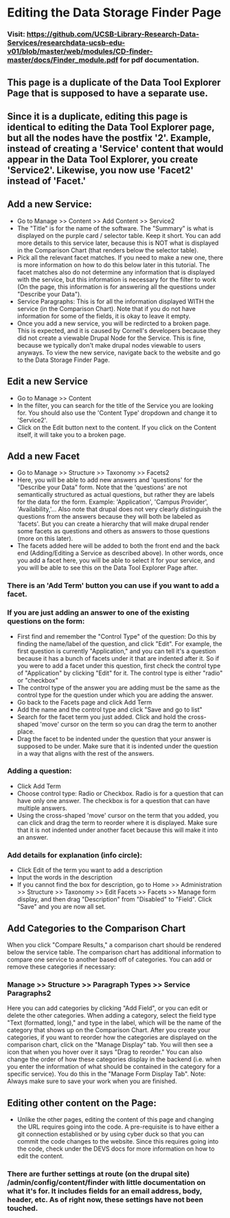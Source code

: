 # Editing the Data Storage Finder Page 

### Visit: https://github.com/UCSB-Library-Research-Data-Services/researchdata-ucsb-edu-v01/blob/master/web/modules/CD-finder-master/docs/Finder_module.pdf for pdf documentation.

## This page is a duplicate of the Data Tool Explorer Page that is supposed to have a separate use.
## Since it is a duplicate, editing this page is identical to editing the Data Tool Explorer page, but all the nodes have the postfix '2'.  Example, instead of creating a 'Service' content that would appear in the Data Tool Explorer, you create 'Service2'.  Likewise, you now use 'Facet2' instead of 'Facet.'



## Add a new Service:
- Go to Manage >> Content >> Add Content >> Service2
- The "Title" is for the name of the software.  The "Summary" is what is displayed on the purple card / selector table.  Keep it short.  You can add more details to this
service later, because this is NOT what is displayed in the Comparison Chart (that renders below the selector table).  
- Pick all the relevant facet matches.  If you need to make a new one, there is more information on how to do this below later in this tutorial.  The facet matches also do not determine any information that is displayed with the service, but this information is necessary for the filter to work (On the page, this information is for answering all the questions under "Describe your Data").
- Service Paragraphs: This is for all the information displayed WITH the service (in the Comparison Chart).  Note that if you do not have information for some of the fields, it is okay to leave it empty.  
- Once you add a new service, you will be redircted to a broken page.  This is expected, and it is caused by Cornell's developers because they did not create a viewable Drupal Node for the Service.  This is fine, because we typically don't make drupal nodes viewable to users anyways.  To view the new service, navigate back to the website and go to the Data Storage Finder Page.

## Edit a new Service
- Go to Manage >> Content
- In the filter, you can search for the title of the Service you are looking for.  You should also use the 'Content Type' dropdown and change it to 'Service2'. 
- Click on the Edit button next to the content.  If you click on the Content itself, it will take you to a broken page.  

## Add a new Facet
- Go to Manage >> Structure >> Taxonomy >> Facets2
- Here, you will be able to add new answers and 'questions' for the "Describe your Data" form.  Note that the 'questions' are not semantically structured as actual questions, but rather they are labels for the data for the form. Example: 'Application', 'Campus Provider', 'Availability,'... Also note that drupal does not very clearly distinguish the questions from the answers because they will both be labeled as 'facets'.  But you can create a hierarchy that will make drupal render some facets as questions and others as answers to those questions (more on this later).  
- The facets added here will be added to both the front end and the back end (Adding/Editing a Service as described above).  In other words, once you add a facet here, you will be able to select it for your service, and you will be able to see this on the Data Tool Explorer Page after.  

### There is an 'Add Term' button you can use if you want to add a facet.

### If you are just adding an answer to one of the existing questions on the form:
 - First find and remember the "Control Type" of the question: Do this by finding the name/label of the question, and click "Edit".  For example, the first question is currently "Application," and you can tell it's a question because it has a bunch of facets under it that are indented after it.  So if you were to add a facet under this question, first check the control type of "Application" by clicking "Edit" for it.    The control type is either "radio" or "checkbox"
 - The control type of the answer you are adding must be the same as the control type for the question under which you are adding the answer.
 - Go back to the Facets page and click Add Term
 - Add the name and the control type and click "Save and go to list"
 - Search for the facet term you just added.  Click and hold the cross-shaped 'move' cursor on the term so you can drag the term to another place.
 - Drag the facet to be indented under the question that your answer is supposed to be under.  Make sure that it is indented under the question in a way that aligns with the rest of the answers.  

 ### Adding a question:
 - Click Add Term
 - Choose control type: Radio or Checkbox.  Radio is for a question that can have only one answer.  The checkbox is for a question that can have multiple answers.
 - Using the cross-shaped 'move' cursor on the term that you added, you can click and drag the term to reorder where it is displayed.  Make sure that it is not indented under another facet because this will make it into an answer.

 ### Add details for explanation (info circle):
 - Click Edit of the term you want to add a description
 - Input the words in the description
 - If you cannot find the box for description, go to Home >> Administration >> Structure >> Taxonomy >> Edit Facets >> Facets >> Manage form display, and then drag "Description" from "Disabled" to "Field". Click "Save" and you are now all set.

## Add Categories to the Comparison Chart
When you click "Compare Results," a comparison chart should be rendered below the service table.  The comparison chart has additional information to compare one service to another based off of categories.  You can add or remove these categories if necessary:
### Manage >> Structure >> Paragraph Types >> Service Paragraphs2
Here you can add categories by clicking "Add Field", or you can edit or delete the other categories.  When adding a category, select the field type "Text (formatted, long)," and type in the label, which will be the name of the category that shows up on the Comparison Chart.  After you create your categories, if you want to reorder how the categories are displayed on the comparison chart, click on the "Manage Display" tab.  You will then see a icon that when you hover over it says "Drag to reorder."  You can also change the order of how these categories display in the backend (i.e. when you enter the information of what should be contained in the category for a specific service). You do this in the "Manage Form Display Tab".  Note: Always make sure to save your work when you are finished.


 ## Editing other content on the Page:
 - Unlike the other pages, editing the content of this page and changing the URL requires going into the code.  A pre-requisite is to have either a git connection established or by using cyber duck so that you can commit the code changes to the website.  Since this requires going into the code, check under the DEVS docs for more information on how to edit the content.  

### There are further settings at route (on the drupal site) /admin/config/content/finder with little documentation on what it's for. It includes fields for an email address, body, header, etc. As of right now, these settings have not been touched.
